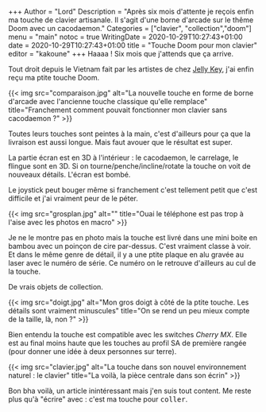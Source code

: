 +++
Author = "Lord"
Description = "Après six mois d'attente je reçois enfin ma touche de clavier artisanale. Il s'agit d'une borne d'arcade sur le thême Doom avec un cacodaemon."
Categories = ["clavier", "collection","doom"]
menu = "main"
notoc = true
WritingDate = 2020-10-29T10:27:43+01:00
date = 2020-10-29T10:27:43+01:00
title = "Touche Doom pour mon clavier"
editor = "kakoune"
+++
Haaaa !
Six mois que j'attends que ça arrive.

Tout droit depuis le Vietnam fait par les artistes de chez [Jelly Key](https://www.jellykey.com/), j'ai enfin reçu ma ptite touche Doom.

{{< img src="comparaison.jpg" alt="La nouvelle touche en forme de borne d'arcade avec l'ancienne touche classique qu'elle remplace" title="Franchement comment pouvait fonctionner mon clavier sans cacodaemon ?" >}}

Toutes leurs touches sont peintes à la main, c'est d'ailleurs pour ça que la livraison est aussi longue.
Mais faut avouer que le résultat est super.

La partie écran est en 3D à l'intérieur : le cacodaemon, le carrelage, le flingue sont en 3D.
Si on tourne/penche/incline/rotate la touche on voit de nouveaux détails.
L'écran est bombé.

Le joystick peut bouger même si franchement c'est tellement petit que c'est difficile et j'ai vraiment peur de le péter.

{{< img src="grosplan.jpg" alt="" title="Ouai le téléphone est pas trop à l'aise avec les photos en macro" >}}

Je ne le montre pas en photo mais la touche est livré dans une mini boite en bambou avec un poinçon de cire par-dessus.
C'est vraiment classe à voir.
Et dans le même genre de détail, il y a une ptite plaque en alu gravée au laser avec le numéro de série.
Ce numéro on le retrouve d'ailleurs au cul de la touche.

De vrais objets de collection.

{{< img src="doigt.jpg" alt="Mon gros doigt à côté de la ptite touche. Les détails sont vraiment minuscules" title="On se rend un peu mieux compte de la taille, là, non ?" >}}

Bien entendu la touche est compatible avec les switches *Cherry MX*.
Elle est au final moins haute que les touches au profil SA de première rangée (pour donner une idée à deux personnes sur terre).

{{< img src="clavier.jpg" alt="La touche dans son nouvel environnement naturel : le clavier" title="La voilà, la pièce centrale dans son écrin" >}}

Bon bha voilà, un article inintéressant mais j'en suis tout content.
Me reste plus qu'à "écrire" avec : c'est ma touche pour <kbd>coller</kbd>.
